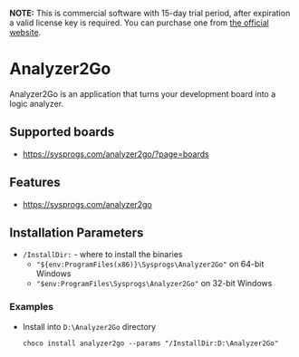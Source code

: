 **NOTE:** This is commercial software with 15-day trial period, after expiration a valid license key is required. You can purchase one from [the official website](https://sysprogs.com/analyzer2go).

# Analyzer2Go
Analyzer2Go is an application that turns your development board into a logic analyzer.

## Supported boards
* https://sysprogs.com/analyzer2go/?page=boards

## Features
* https://sysprogs.com/analyzer2go

## Installation Parameters
* `/InstallDir:` - where to install the binaries
  - `"${env:ProgramFiles(x86)}\Sysprogs\Analyzer2Go"` on 64-bit Windows
  - `"$env:ProgramFiles\Sysprogs\Analyzer2Go"` on 32-bit Windows

### Examples
* Install into `D:\Analyzer2Go` directory
  ```
  choco install analyzer2go --params "/InstallDir:D:\Analyzer2Go"
  ```